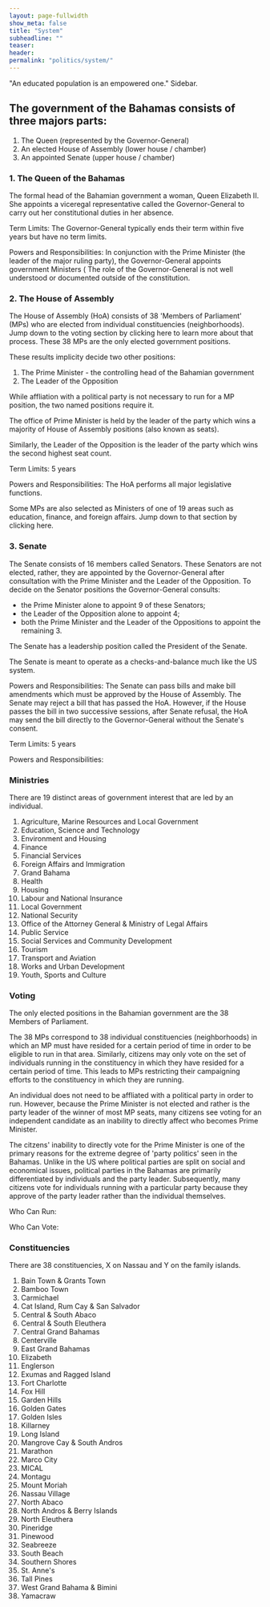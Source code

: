 ```yaml
---
layout: page-fullwidth
show_meta: false
title: "System"
subheadline: ""
teaser:
header:
permalink: "politics/system/"
---
```

"An educated population is an empowered one."
Sidebar.

## The government of the Bahamas consists of three majors parts:
1. The Queen (represented by the Governor-General)
2. An elected House of Assembly (lower house / chamber)
3. An appointed Senate (upper house / chamber)

### 1. The Queen of the Bahamas

The formal head of the Bahamian government a woman, Queen Elizabeth II. She appoints a viceregal representative called the Governor-General to carry out her constitutional duties in her absence. 

Term Limits: The Governor-General typically ends their term within five years but have no term limits.

Powers and Responsibilities: In conjunction with the Prime Minister (the leader of the major ruling party), the Governor-General appoints government Ministers ( The role of the Governor-General is not well understood or documented outside of the constitution. 

### 2. The House of Assembly

The House of Assembly (HoA) consists of 38 'Members of Parliament' (MPs) who are elected from individual constituencies (neighborhoods). Jump down to the voting section by clicking here to learn more about that process. These 38 MPs are the only elected government positions.

These results implicity decide two other positions:
1. The Prime Minister - the controlling head of the Bahamian government
2. The Leader of the Opposition

While affliation with a political party is not necessary to run for a MP position, the two named positions require it. 

The office of Prime Minister is held by the leader of the party which wins a majority of House of Assembly positions (also known as seats). 

Similarly, the Leader of the Opposition is the leader of the party which wins the second highest seat count.

Term Limits: 5 years

Powers and Responsibilities: The HoA performs all major legislative functions.

Some MPs are also selected as Ministers of one of 19 areas such as education, finance, and foreign affairs. Jump down to that section by clicking here.

### 3. Senate

The Senate consists of 16 members called Senators. These Senators are not elected, rather, they are appointed by the Governor-General after consultation with the Prime Minister and the Leader of the Opposition. To decide on the Senator positions the Governor-General consults:
* the Prime Minister alone to appoint 9 of these Senators;
* the Leader of the Opposition alone to appoint 4;
* both the Prime Minister and the Leader of the Oppositions to appoint the remaining 3. 

The Senate has a leadership position called the President of the Senate.

The Senate is meant to operate as a checks-and-balance much like the US system.

Powers and Responsibilities: The Senate can pass bills and make bill amendments which must be approved by the House of Assembly. The Senate may reject a bill that has passed the HoA. However, if the House passes the bill in two successive sessions, after Senate refusal, the HoA may send the bill directly to the Governor-General without the Senate's consent.

Term Limits: 5 years

Powers and Responsibilities:

### Ministries

There are 19 distinct areas of government interest that are led by an individual. 

1. Agriculture, Marine Resources and Local Government
2. Education, Science and Technology
3. Environment and Housing
4. Finance
5. Financial Services
6. Foreign Affairs and Immigration
7. Grand Bahama
8. Health
9. Housing
10. Labour and National Insurance
11. Local Government
12. National Security
13. Office of the Attorney General & Ministry of Legal Affairs
14. Public Service
15. Social Services and Community Development
16. Tourism
17. Transport and Aviation
18. Works and Urban Development
19. Youth, Sports and Culture

### Voting

The only elected positions in the Bahamian government are the 38 Members of Parliament.

The 38 MPs correspond to 38 individual constituencies (neighborhoods) in which an MP must have resided for a certain period of time in order to be eligible to run in that area. Similarly, citizens may only vote on the set of individuals running in the constituency in which they have resided for a certain period of time. This leads to MPs restricting their campaigning efforts to the constituency in which they are running. 

An individual does not need to be affliated with a political party in order to run. However, because the Prime Minister is not elected and rather is the party leader of the winner of most MP seats, many citizens see voting for an independent candidate as an inability to directly affect who becomes Prime Minister. 

The citzens' inability to directly vote for the Prime Minister is one of the primary reasons for the extreme degree of 'party politics' seen in the Bahamas. Unlike in the US where political parties are split on social and economical issues, political parties in the Bahamas are primarily differentiated by individuals and the party leader. Subsequently, many citizens vote for individuals running with a particular party because they approve of the party leader rather than the individual themselves.

Who Can Run:

Who Can Vote:

### Constituencies

There are 38 constituencies, X on Nassau and Y on the family islands.

1. Bain Town & Grants Town
2. Bamboo Town
3. Carmichael
4. Cat Island, Rum Cay & San Salvador
5. Central & South Abaco
6. Central & South Eleuthera
7. Central Grand Bahamas
8. Centerville
9. East Grand Bahamas
10. Elizabeth
11. Englerson
12. Exumas and Ragged Island
13. Fort Charlotte
14. Fox Hill
15. Garden Hills
16. Golden Gates
17. Golden Isles
18. Killarney
19. Long Island
20. Mangrove Cay & South Andros
21. Marathon
22. Marco City
23. MICAL
24. Montagu
25. Mount Moriah
26. Nassau Village
27. North Abaco
28. North Andros & Berry Islands
29. North Eleuthera
30. Pineridge
31. Pinewood
32. Seabreeze
33. South Beach
34. Southern Shores
35. St. Anne's
36. Tall Pines
37. West Grand Bahama & Bimini
38. Yamacraw